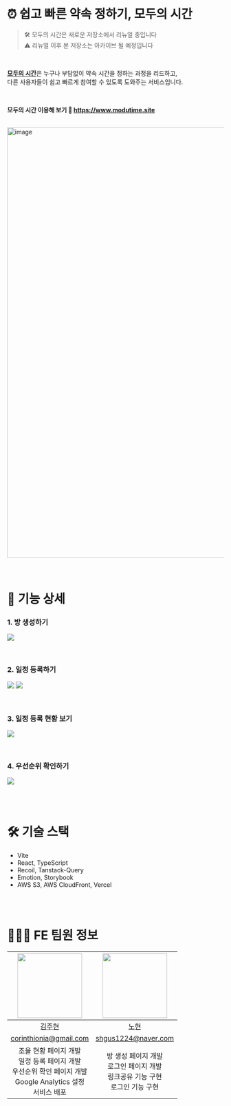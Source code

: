 # ⏰ 쉽고 빠른 약속 정하기, 모두의 시간

> 🛠️ 모두의 시간은 새로운 저장소에서 리뉴얼 중입니다  
> ⚠️ 리뉴얼 이후 본 저장소는 아카이브 될 예정입니다

<br/>

[**모두의 시간**](https://www.modutime.site)은 누구나 부담없이 약속 시간을 정하는 과정을 리드하고,  
다른 사용자들이 쉽고 빠르게 참여할 수 있도록 도와주는 서비스입니다.

<br/>

**모두의 시간 이용해 보기 🚀 https://www.modutime.site**
<br/>
<br/>

<img width="1000" alt="image" src="https://github.com/dnd-side-project/dnd-8th-5-frontend/assets/81014501/9957b414-0192-49a1-b7b6-46c63d989318">

<br/>
<br/>
<br/>

# 📱 기능 상세

### 1. 방 생성하기

![](https://velog.velcdn.com/images/corinthionia/post/beb2cc7a-b9be-4f31-b6e1-ff03e6bba41d/image.png)

<br/>

### 2. 일정 등록하기

![](https://velog.velcdn.com/images/corinthionia/post/4ff13a45-8491-4988-81c0-66494991d2e0/image.png)
![](https://velog.velcdn.com/images/corinthionia/post/064e6b28-381e-4eb2-a80a-b0faf89a540e/image.png)

<br/>

### 3. 일정 등록 현황 보기

![](https://velog.velcdn.com/images/corinthionia/post/bf47595f-f0b6-4fc2-8fef-bbeaf8ac73d7/image.png)

<br/>

### 4. 우선순위 확인하기

![](https://velog.velcdn.com/images/corinthionia/post/2788ee60-2bc3-4f50-8020-8a96629f4b28/image.png)

<br/>
<br/>

# 🛠️ 기술 스택

- Vite
- React, TypeScript
- Recoil, Tanstack-Query
- Emotion, Storybook
- AWS S3, AWS CloudFront, Vercel

<br/>
<br/>

# 🧑🏻‍💻 FE 팀원 정보

|                      <img src="https://avatars.githubusercontent.com/u/79887293?v=4" width=150px>                       |      <img src="https://avatars.githubusercontent.com/u/81014501?v=4" width=150px>      |
| :---------------------------------------------------------------------------------------------------------------------: | :------------------------------------------------------------------------------------: |
|                                        [김주현](https://github.com/corinthionia)                                        |                          [노현](https://github.com/YesHyeon)                           |
|                                 [corinthionia@gmail.com](mailto:corinthionia@gmail.com)                                 |                   [shgus1224@naver.com](mailto:shgus1224@naver.com)                    |
| 조율 현황 페이지 개발<br/>일정 등록 페이지 개발<br/>우선순위 확인 페이지 개발<br/>Google Analytics 설정<br/>서비스 배포 | 방 생성 페이지 개발<br/>로그인 페이지 개발<br/>링크공유 기능 구현<br/>로그인 기능 구현 |

<br/>
